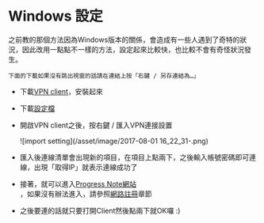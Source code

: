 # Windows 設定

之前教的那個方法因為Windows版本的關係，會造成有一些人遇到了奇特的狀況，因此改用一點點不一樣的方法，設定起來比較快，也比較不會有奇怪狀況發生。

`下面的下載如果沒有跳出視窗的話請在連結上按「右鍵 / 另存連結為…」`

* 下載[VPN client](/asset/file/softether-vpnclient-v4.20-9608-rtm-2016.04.17-windows-x86_x64-intel.exe)，安裝起來

* 下載[設定檔](/asset/file/tsgh0000.vpn)

* 開啟VPN client之後，按右鍵 / 匯入VPN連接設置

  ![import setting](/asset/image/2017-08-01 16_22_31-.png)

* 匯入後連線清單會出現新的項目，在項目上點兩下，之後輸入帳號密碼即可連線，出現「取得IP」就表示連線成功了

* 接著，就可以進入[Progress Note網站](http://mobilereport.ndmctsgh.edu.tw/eform)  
  ，如果沒有辦法進入，請參照[網路註冊](/FAQ/wired-reg.md)章節

* 之後要連的話就只要打開Client然後點兩下就OK囉 :\)




